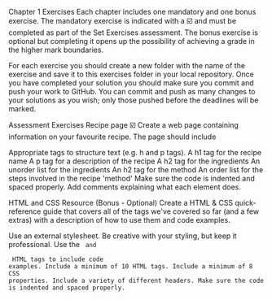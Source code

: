 Chapter 1 Exercises
Each chapter includes one mandatory and one bonus exercise. The mandatory exercise is indicated with a ☑️ and must be completed as part of the Set Exercises assessment. The bonus exercise is optional but completing it opens up the possibility of achieving a grade in the higher mark boundaries.

For each exercise you should create a new folder with the name of the exercise and save it to this exercises folder in your local repository. Once you have completed your solution you should make sure you commit and push your work to GitHub. You can commit and push as many changes to your solutions as you wish; only those pushed before the deadlines will be marked.

Assessment Exercises
Recipe page ☑️
Create a web page containing information on your favourite recipe. The page should include

Appropriate tags to structure text (e.g. h and p tags).
A h1 tag for the recipe name
A p tag for a description of the recipe
A h2 tag for the ingredients
An unorder list for the ingredients
An h2 tag for the method
An order list for the steps involved in the recipe 'method'
Make sure the code is indented and spaced properly.
Add comments explaining what each element does.

HTML and CSS Resource (Bonus - Optional)
Create a HTML & CSS quick-reference guide that covers all of the tags we've covered so far (and a few extras) with a description of how to use them and code examples.

Use an external stylesheet.
Be creative with your styling, but keep it professional.
Use the <code> and <pre> HTML tags to include code examples.
Include a minimum of 10 HTML tags.
Include a minimum of 8 CSS properties.
Include a variety of different headers.
Make sure the code is indented and spaced properly.
